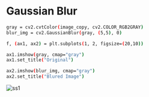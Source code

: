 # Gaussian Blur

```sh
gray = cv2.cvtColor(image_copy, cv2.COLOR_RGB2GRAY)
blur_img = cv2.GaussianBlur(gray, (5,5), 0)

f, (ax1, ax2) = plt.subplots(1, 2, figsize=(20,10))

ax1.imshow(gray, cmap="gray")
ax1.set_title("Original")

ax2.imshow(blur_img, cmap="gray")
ax2.set_title("Blured Image")
```

![ss1](https://user-images.githubusercontent.com/47830409/63856516-78cf8500-c9aa-11e9-8ad9-5f7482eec644.PNG)
